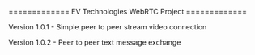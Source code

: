 ============= EV Technologies WebRTC Project =============

Version 1.0.1 - Simple peer to peer stream video connection

Version 1.0.2 - Peer to peer text message exchange
